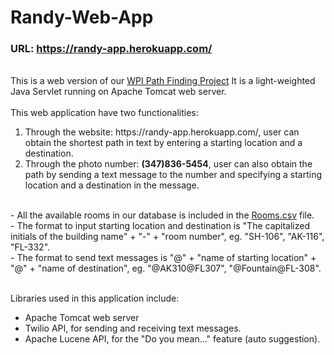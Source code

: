 # Randy-Web-App
### URL: https://randy-app.herokuapp.com/
<br>
This is a web version of our <a href="https://github.com/CS3733-Team6/WPI-Path-Finding-Project">WPI Path Finding Project</a>
It is a light-weighted Java Servlet running on Apache Tomcat web server. 
<br>
<br>
This web application have two functionalities:
<ol>
  <li>Through the website: https://randy-app.herokuapp.com/, user can obtain the shortest path in text by entering a starting location and a destination. </li>
  <li>Through the photo number: <b>(347)836-5454</b>, user can also obtain the path by sending a text message to the number and specifying a starting location and a destination in the message. </li>
</ol>
<br>
- All the available rooms in our database is included in the <a href="https://github.com/KewenGu/Randy-Web-App/blob/master/Rooms.csv">Rooms.csv</a> file.
<br>
- The format to input starting location and destination is "The capitalized initials of the building name" + "-" + "room number", eg. "SH-106", "AK-116", "FL-332".
<br>
- The format to send text messages is "@" + "name of starting location" + "@" + "name of destination", eg. "@AK310@FL307", "@Fountain@FL-308".
<br>
<br>

Libraries used in this application include:
- Apache Tomcat web server
- Twilio API, for sending and receiving text messages.
- Apache Lucene API, for the "Do you mean..." feature (auto suggestion).
